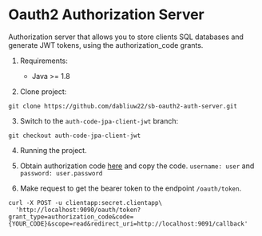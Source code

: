 # Oauth2 Authorization Server

Authorization server that allows you to store clients SQL databases and generate JWT tokens, using the authorization_code grants.

1. Requirements:
	* Java >= 1.8

2. Clone project:

```
git clone https://github.com/dabliuw22/sb-oauth2-auth-server.git
```

3. Switch to the `auth-code-jpa-client-jwt` branch:

```
git checkout auth-code-jpa-client-jwt
```

4. Running the project.

5. Obtain authorization code [here](http://localhost:9090/oauth/authorize?client_id=clientapp&redirect_uri=http://localhost:9091/callback&response_type=code&scope=read)
   and copy the code. `username: user` and `password: user.password`

6. Make request to get the bearer token to the endpoint `/oauth/token`.

```
curl -X POST -u clientapp:secret.clientapp\
  'http://localhost:9090/oauth/token?grant_type=authorization_code&code={YOUR_CODE}&scope=read&redirect_uri=http://localhost:9091/callback'
```